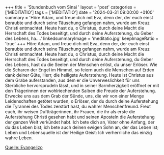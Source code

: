 +++
title = 'Stundenbuch vom Sinai  '
layout = 'post'
categories = ['MEDITATIO']
tags = ['MEDITATIO']
date = '2024-03-31 09:00:00 +0100'
summary = 'Höre Adam, und freue dich mit Eva, denn der, der euch einst beraubte und durch seine Täuschung gefangen nahm, wurde am Kreuz Christi entmachtet. Heute hast du, o Christus, durch deine Macht die Herrschaft des Todes beseitigt, und durch deine Auferstehung, du Geber des Lebens, ha....'
linkedsummaryImage = 'meditatio.jpg'
keepImageRatio = 'true'
+++
Höre Adam, und freue dich mit Eva, denn der, der euch einst beraubte und durch seine Täuschung gefangen nahm, wurde am Kreuz Christi entmachtet.
Heute hast du, o Christus, durch deine Macht die Herrschaft des Todes beseitigt, und durch deine Auferstehung, du Geber des Lebens, hast du die Seelen der Menschen erlöst, du unser Erlöser.<!--more-->
Wie die Scharen der Engel im Himmel, so feiern auch die Menschen auf Erden dank deiner Güte, Herr, die heiligste Auferstehung.
Heute ist Christus aus dem Grabe auferstanden, aus dem er die Unverweslichkeit für uns Sterbliche hervorsprudeln lässt, und in seiner Barmherzigkeit eröffnet er mit den Trägerinnen der wohlriechenden Salben die Freude der Auferstehung.
Erwecke uns aus dem Grab der Sünde, uns, die wir von einer Menge Leidenschaften getötet wurden, o Erlöser, der du durch deine Auferstehung die Tyrannei des Todes zerstört hast, du wahrer Menschenfreund.
Freut euch, ihr weisen Duftträgerinnen, ihr Frauen, die ihr als erste die Auferstehung Christi gesehen habt und seinen Aposteln die Auferstehung der ganzen Welt verkündet habt.
Ich bete dich an, Vater ohne Anfang, der du das Leben bist; ich bete auch deinen ewigen Sohn an, der das Leben ist; Leben und Lebensquelle ist der Heilige Geist: Ich verherrliche das einzig wahre Leben.


[Quelle: Evangelizo](https://evangeliumtagfuertag.org/DE/gospel)
